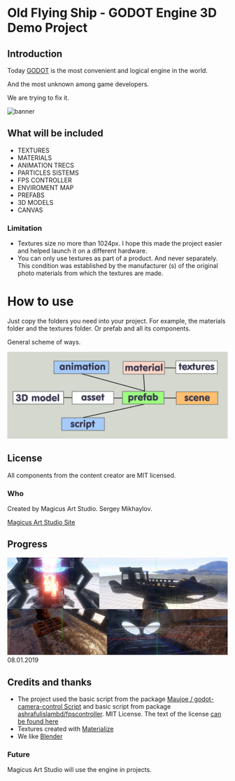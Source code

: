 # Old Flying Ship - GODOT Engine 3D Demo Project #

## Introduction ##
Today [GODOT](https://godotengine.org/) is the most convenient and logical engine in the world.

And the most unknown among game developers.

We are trying to fix it.

![banner
](Images/FaceGEDP_001.jpg)
## What will be included ##
+ TEXTURES
+ MATERIALS
+ ANIMATION TRECS
+ PARTICLES SISTEMS
+ FPS CONTROLLER
+ ENVIROMENT MAP
+ PREFABS
+ 3D MODELS
+ CANVAS
### Limitation ###
+ Textures size no more than 1024px. I hope this made the project easier and helped launch it on a different hardware.
+ You can only use textures as part of a product. And never separately. This condition was established by the manufacturer (s) of the original photo materials from which the textures are made.
# How to use #
Just copy the folders you need into your project. For example, the materials folder and the textures folder. Or prefab and all its components.

General scheme of ways.

![](Images/ways.jpg)
## License ##
All components from the content creator are MIT licensed.
### Who ###

Created by Magicus Art Studio. Sergey Mikhaylov.

 [Magicus Art Studio Site](https://magicus-art.com/)
## Progress ##

![](Images/Prro_go_000.jpg)
08.01.2019
## Credits and thanks ##
+ The project used the basic script from the package
 [Maujoe / godot-camera-control Script](https://github.com/Maujoe/godot-camera-control) and basic script from package
  [ashrafulislambd/fpscontroller](https://github.com/ashrafulislambd/fpscontroller).
MIT License. The text of the license  [can be found here](https://github.com/godotengine/godot/blob/master/LICENSE.txt)
+ Textures created with [Materialize](https://github.com/BoundingBoxSoftware/Materialize)
+ We like [Blender](https://www.blender.org/)
### Future ###
Magicus Art Studio will use the engine in projects.
